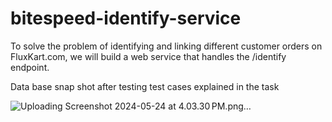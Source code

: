 # bitespeed-identify-service
 To solve the problem of identifying and linking different customer orders on FluxKart.com, we will build a web service that handles the /identify endpoint. 

Data base snap shot after testing test cases explained in the task

![Uploading Screenshot 2024-05-24 at 4.03.30 PM.png…]()

